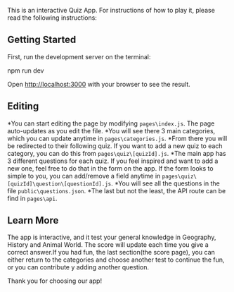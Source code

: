 This is an interactive Quiz App. For instructions of how to play it, please read the following instructions:

## Getting Started

First, run the development server on the terminal:

npm run dev

Open [http://localhost:3000](http://localhost:3000) with your browser to see the result.

## Editing

*You can start editing the page by modifying `pages\index.js`. The page auto-updates as you edit the file.
*You will see there 3 main categories, which you can update anytime in `pages\categories.js`.
*From there you will be redirected to their following quiz. If you want to add a new quiz to each category, you can do this from `pages\quiz\[quizId].js`.
*The main app has 3 different questions for each quiz. If you feel inspired and want to add a new one, feel free to do that in the form on the app. If the form looks to simple to you, you can add/remove a field anytime in `pages\quiz\[quizId]\question\[questionId].js`.
*You will see all the questions in the file `public\questions.json`.
*The last but not the least, the API route can be find in `pages\api`.

## Learn More

The app is interactive, and it test your general knowledge in Geography, History and Animal World. The score will update each time you give a correct answer.If you had fun, the last section(the score page), you can either return to the categories and choose another test to continue the fun, or you can contribute y adding another question. 

Thank you for choosing our app!
